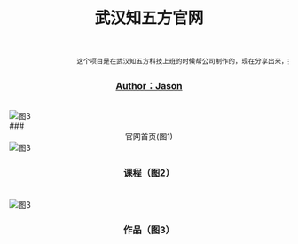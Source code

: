 # <div class="text" align=center>武汉知五方官网</div><br>
```java
                 这个项目是在武汉知五方科技上班的时候帮公司制作的，现在分享出来，技术可以联系320175912@qq.com
```
### <div align=center>[Author：Jason](http://my.csdn.net/jason_fish "作者：袁科")</div>
<br>
<image alt="图3" src="https://github.com/jsonhui/images/blob/master/l1.png"/>
<br>
### <div class="text" align=center>官网首页(图1)</div>
<image alt="图3" src="https://github.com/jsonhui/images/blob/master/l2.png"/>
<br>

### <div class="text" align=center>课程（图2）</div><br>

<image alt="图3" src="https://github.com/jsonhui/images/blob/master/l3.png"/>
<br>

### <div class="text" align=center>作品（图3）</div><br>
